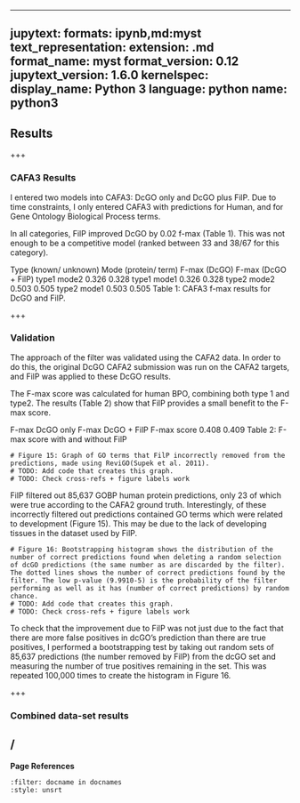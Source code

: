 ----
jupytext:
  formats: ipynb,md:myst
  text_representation:
    extension: .md
    format_name: myst
    format_version: 0.12
    jupytext_version: 1.6.0
kernelspec:
  display_name: Python 3
  language: python
  name: python3
---

## Results

+++

### CAFA3 Results

[//]: # (TODO: Explain validation in more detail)

I entered two models into CAFA3: DcGO only and DcGO plus FilP. Due to time constraints, I only entered CAFA3 with predictions for Human, and for Gene Ontology Biological Process terms. 

In all categories, FilP improved DcGO by 0.02 f-max (Table 1). This was not enough to be a competitive model (ranked between 33 and 38/67 for this category).
 
[//]: # (TODO: Format table 1 and check cross-refs)

Type (known/
unknown) 
Mode (protein/
term)
F-max (DcGO) 
F-max (DcGO + FilP)
type1
mode2
0.326
0.328
type1
mode1
0.326
0.328
type2
mode2
0.503
0.505
type2
mode1
0.503
0.505
Table 1: CAFA3 f-max results for DcGO and FilP.





+++

### Validation
The approach of the filter was validated using the CAFA2 data. In order to do this, the original DcGO CAFA2 submission was run on the CAFA2 targets, and FilP was applied to these DcGO results. 

The F-max score was calculated for human BPO, combining both type 1 and type2. The results (Table 2) show that FilP provides a small benefit to the F-max score. 

[//]: # (TODO: Format table 2 and check cross-refs)

F-max
DcGO only 
F-max
DcGO + FilP
F-max score
0.408
0.409
Table 2: F-max score with and without FilP 

```{code-cell} ipython3
# Figure 15: Graph of GO terms that FilP incorrectly removed from the predictions, made using ReviGO(Supek et al. 2011).
# TODO: Add code that creates this graph.
# TODO: Check cross-refs + figure labels work
```

FilP filtered out 85,637 GOBP human protein predictions, only 23 of which were true according to the CAFA2 ground truth. Interestingly, of these incorrectly filtered out predictions contained GO terms which were related to development (Figure 15). This may be due to the lack of developing tissues in the dataset used by FilP. 

```{code-cell} ipython3
# Figure 16: Bootstrapping histogram shows the distribution of the number of correct predictions found when deleting a random selection of dcGO predictions (the same number as are discarded by the filter). The dotted lines shows the number of correct predictions found by the filter. The low p-value (9.9910-5) is the probability of the filter performing as well as it has (number of correct predictions) by random chance.
# TODO: Add code that creates this graph.
# TODO: Check cross-refs + figure labels work
```

To check that the improvement due to FilP was not just due to the fact that there are more false positives in dcGO’s prediction than there are true positives, I performed a bootstrapping test by taking out random sets of 85,637 predictions (the number removed by FilP) from the dcGO set and measuring the number of true positives remaining in the set. This was repeated 100,000 times to create the histogram in Figure 16.

+++

### Combined data-set results
[//]: # (TODO: Write)
/
---
**Page References**

```{bibliography} /_bibliography/references.bib
:filter: docname in docnames
:style: unsrt
```